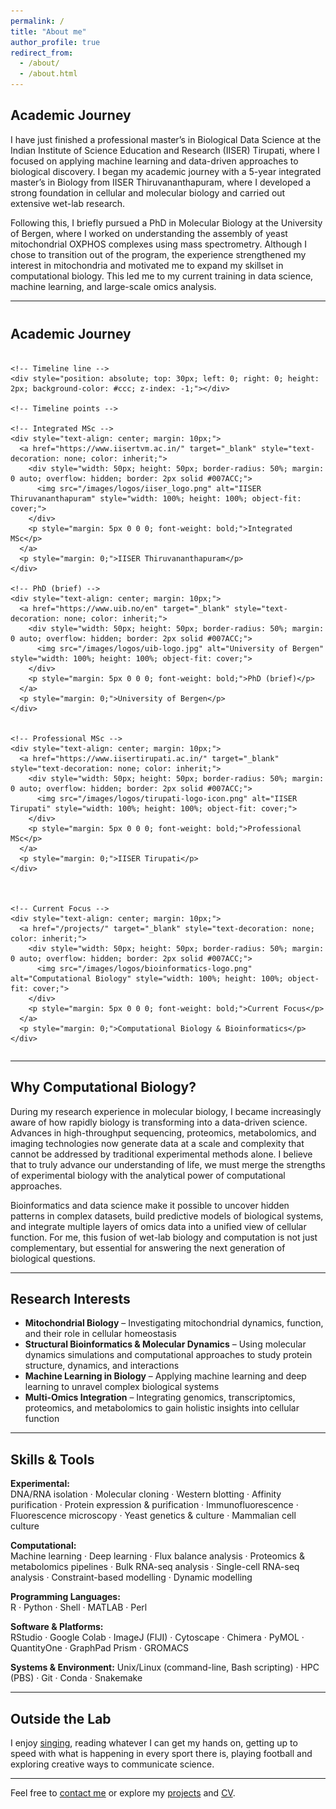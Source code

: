 ```yaml
---
permalink: /
title: "About me"
author_profile: true
redirect_from: 
  - /about/
  - /about.html
---
```


## Academic Journey

I have just finished a professional master’s in Biological Data Science at the Indian Institute of Science Education and Research (IISER) Tirupati, where I focused on applying machine learning and data-driven approaches to biological discovery. I began my academic journey with a 5-year integrated master’s in Biology from IISER Thiruvananthapuram, where I developed a strong foundation in cellular and molecular biology and carried out extensive wet-lab research.

Following this, I briefly pursued a PhD in Molecular Biology at the University of Bergen, where I worked on understanding the assembly of yeast mitochondrial OXPHOS complexes using mass spectrometry. Although I chose to transition out of the program, the experience strengthened my interest in mitochondria and motivated me to expand my skillset in computational biology. This led me to my current training in data science, machine learning, and large-scale omics analysis.

---

<div style="margin-top: 40px;">
  <h2>Academic Journey</h2>
  <div style="display: flex; justify-content: space-between; align-items: center; position: relative; margin-top: 20px; flex-wrap: wrap;">

    <!-- Timeline line -->
    <div style="position: absolute; top: 30px; left: 0; right: 0; height: 2px; background-color: #ccc; z-index: -1;"></div>

    <!-- Timeline points -->

    <!-- Integrated MSc -->
    <div style="text-align: center; margin: 10px;">
      <a href="https://www.iisertvm.ac.in/" target="_blank" style="text-decoration: none; color: inherit;">
        <div style="width: 50px; height: 50px; border-radius: 50%; margin: 0 auto; overflow: hidden; border: 2px solid #007ACC;">
          <img src="/images/logos/iiser_logo.png" alt="IISER Thiruvananthapuram" style="width: 100%; height: 100%; object-fit: cover;">
        </div>
        <p style="margin: 5px 0 0 0; font-weight: bold;">Integrated MSc</p>
      </a>
      <p style="margin: 0;">IISER Thiruvananthapuram</p>
    </div>

    <!-- PhD (brief) -->
    <div style="text-align: center; margin: 10px;">
      <a href="https://www.uib.no/en" target="_blank" style="text-decoration: none; color: inherit;">
        <div style="width: 50px; height: 50px; border-radius: 50%; margin: 0 auto; overflow: hidden; border: 2px solid #007ACC;">
          <img src="/images/logos/uib-logo.jpg" alt="University of Bergen" style="width: 100%; height: 100%; object-fit: cover;">
        </div>
        <p style="margin: 5px 0 0 0; font-weight: bold;">PhD (brief)</p>
      </a>
      <p style="margin: 0;">University of Bergen</p>
    </div>


    <!-- Professional MSc -->
    <div style="text-align: center; margin: 10px;">
      <a href="https://www.iisertirupati.ac.in/" target="_blank" style="text-decoration: none; color: inherit;">
        <div style="width: 50px; height: 50px; border-radius: 50%; margin: 0 auto; overflow: hidden; border: 2px solid #007ACC;">
          <img src="/images/logos/tirupati-logo-icon.png" alt="IISER Tirupati" style="width: 100%; height: 100%; object-fit: cover;">
        </div>
        <p style="margin: 5px 0 0 0; font-weight: bold;">Professional MSc</p>
      </a>
      <p style="margin: 0;">IISER Tirupati</p>
    </div>



    <!-- Current Focus -->
    <div style="text-align: center; margin: 10px;">
      <a href="/projects/" target="_blank" style="text-decoration: none; color: inherit;">
        <div style="width: 50px; height: 50px; border-radius: 50%; margin: 0 auto; overflow: hidden; border: 2px solid #007ACC;">
          <img src="/images/logos/bioinformatics-logo.png" alt="Computational Biology" style="width: 100%; height: 100%; object-fit: cover;">
        </div>
        <p style="margin: 5px 0 0 0; font-weight: bold;">Current Focus</p>
      </a>
      <p style="margin: 0;">Computational Biology & Bioinformatics</p>
    </div>

  </div>
</div>

---

## Why Computational Biology?

During my research experience in molecular biology, I became increasingly aware of how rapidly biology is transforming into a data-driven science. Advances in high-throughput sequencing, proteomics, metabolomics, and imaging technologies now generate data at a scale and complexity that cannot be addressed by traditional experimental methods alone. I believe that to truly advance our understanding of life, we must merge the strengths of experimental biology with the analytical power of computational approaches.

Bioinformatics and data science make it possible to uncover hidden patterns in complex datasets, build predictive models of biological systems, and integrate multiple layers of omics data into a unified view of cellular function. For me, this fusion of wet-lab biology and computation is not just complementary, but essential for answering the next generation of biological questions.

---

## Research Interests

- **Mitochondrial Biology** – Investigating mitochondrial dynamics, function, and their role in cellular homeostasis
- **Structural Bioinformatics & Molecular Dynamics** – Using molecular dynamics simulations and computational approaches to study protein structure, dynamics, and interactions
- **Machine Learning in Biology** – Applying machine learning and deep learning to unravel complex biological systems
- **Multi-Omics Integration** – Integrating genomics, transcriptomics, proteomics, and metabolomics to gain holistic insights into cellular function

---

## Skills & Tools

**Experimental:**  
DNA/RNA isolation · Molecular cloning · Western blotting · Affinity purification · Protein expression & purification · Immunofluorescence · Fluorescence microscopy · Yeast genetics & culture · Mammalian cell culture

**Computational:**  
Machine learning · Deep learning · Flux balance analysis · Proteomics & metabolomics pipelines · Bulk RNA-seq analysis · Single-cell RNA-seq analysis · Constraint-based modelling · Dynamic modelling 

**Programming Languages:**  
R · Python · Shell · MATLAB · Perl

**Software & Platforms:**  
RStudio · Google Colab · ImageJ (FIJI) · Cytoscape · Chimera · PyMOL · QuantityOne · GraphPad Prism · GROMACS

**Systems & Environment:**
Unix/Linux (command-line, Bash scripting) · HPC (PBS) · Git · Conda · Snakemake

---

## Outside the Lab

I enjoy [singing](https://www.instagram.com/the_singing_gypsy/), reading whatever I can get my hands on, getting up to speed with what is happening in every sport there is, playing football and exploring creative ways to communicate science.

---

Feel free to [contact me](mailto:rithwikrar98@gmail.com) or explore my [projects](/rithwiknambiar.github.io/projects/) and [CV](/rithwiknambiar.github.io/CV.pdf).
